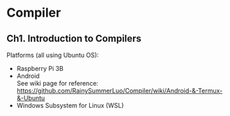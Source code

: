 # Compiler

## Ch1. Introduction to Compilers
Platforms (all using Ubuntu OS): 
- Raspberry Pi 3B
- Android <br/>
  See wiki page for reference: <br/>
  https://github.com/RainySummerLuo/Compiler/wiki/Android-&-Termux-&-Ubuntu
- Windows Subsystem for Linux (WSL)
